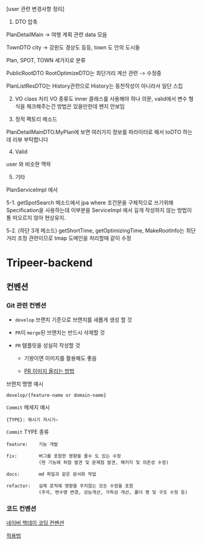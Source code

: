 [user 관련 변경사항 정리]

1. DTO 압축

PlanDetailMain -> 여행 계획 관련 data 모음

TownDTO city -> 강원도 경상도 등등, town  도 안의 도시들

Plan, SPOT, TOWN 세가지로 분류

PublicRootDTO
RootOptimizeDTO는 최단거리 계산 관련 -> 수정중

PlanListResDTO는 History관련으로 History는 동천작성이 아니라서 일단 스킵


2. VO class 처리
VO 종류도 inner 클래스를 사용해야 하나 의문,
valid에서 변수 형식을 체크해주는건 방법은 있을만한데 왠지 안보임

3. 정적 팩토리 메소드

PlanDetailMainDTO.MyPlan에 보면 여러가지 정보를 파라미터로 해서 toDTO 하는데 리뷰 부탁합니다

4. Valid

user 와 비슷한 맥락

5. 기타

PlanServiceImpl 에서

5-1. getSpotSearch 메소드에서 jpa where 조건문을 구체적으로 쓰기위해 Specification을 사용하는데 이부분을 ServiceImpl 에서 길게 작성하지 않는 방법이 통 떠오르지 않아 현상유지.

5-2. (하단 3개 메소드) getShortTime, getOptimizingTime, MakeRootInfo는 최단거리 조정 관련이므로 tmap 도메인을 처리할때 같이 수정

# Tripeer-backend

## 컨벤션

### Git 관련 컨벤션

- `develop` 브랜치 기준으로 브랜치를 새롭게 생성 할 것

- `PR`이 `merge`된 브랜치는 반드시 삭제할 것

- `PR` 템플릿을 성실히 작성할 것

    - 기왕이면 이미지를 활용해도 좋음
    
    - [PR 이미지 올리는 방법](https://caileb.tistory.com/201)

브랜치 명명 예시

```
develop/{feature-name or domain-name}
```

`Commit` 메세지 예시

```
{TYPE}: 뭐시기 저시기~
```

`Commit` TYPE 종류
```
feature:    기능 개발

fix:        버그를 포함한 영향을 줄수 도 있는 수정 
            (현 기능에 허점 발견 및 문제점 발견, 패키지 및 의존성 수정)

docs:       md 파일과 같은 문서화 작업

refactor:   실제 로직에 영향을 주지않는 모든 수정을 포함 
            (주석, 변수명 변경, 성능개선, 가독성 개선, 폴더 명 및 구조 수정 등)
```

### 코드 컨벤션

[네이버 핵데이 코딩 컨벤션](https://naver.github.io/hackday-conventions-java/)

[적용법](https://bestinu.tistory.com/64)
